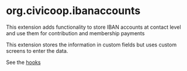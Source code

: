 org.civicoop.ibanaccounts
=========================

This extension adds functionality to store IBAN accounts at contact level and use them
for contribution and membership payments

This extension stores the information in custom fields but uses custom screens 
to enter the data. 

See the [hooks](docs/hooks.md)
